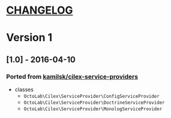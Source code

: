 [CHANGELOG](http://keepachangelog.com)
======================================

# Version 1

## [1.0] - 2016-04-10
### Ported from [kamilsk/cilex-service-providers](https://github.com/kamilsk/CilexServiceProviders)
- classes
  - `OctoLab\Cilex\ServiceProvider\ConfigServiceProvider`
  - `OctoLab\Cilex\ServiceProvider\DoctrineServiceProvider`
  - `OctoLab\Cilex\ServiceProvider\MonologServiceProvider`
